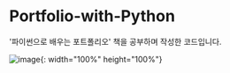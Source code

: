 # Portfolio-with-Python
'파이썬으로 배우는 포트폴리오' 책을 공부하며 작성한 코드입니다.

![image](https://user-images.githubusercontent.com/44254662/139625566-20572617-06ba-46d8-9d78-0782a6fe1987.png){: width="100%" height="100%"}
